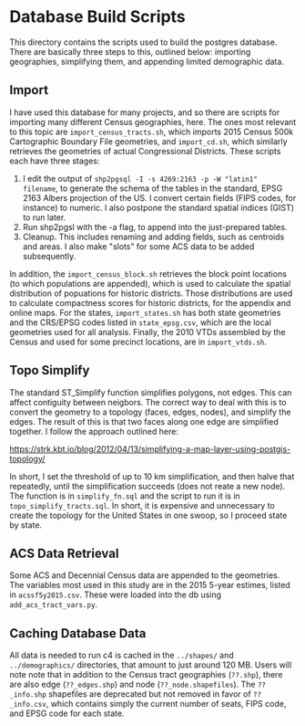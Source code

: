 # Database Build Scripts

This directory contains the scripts used to build the postgres database.  There are basically three steps to this, outlined below: importing geographies, simplifying them, and appending limited demographic data.

## Import

I have used this database for many projects, and so there are scripts for importing many different Census geographies, here.
The ones most relevant to this topic are `import_census_tracts.sh`, which imports 2015 Census 500k Cartographic Boundary File geometries, 
   and `import_cd.sh`, which similarly retrieves the geometries of actual Congressional Districts.
These scripts each have three stages: 
 1. I edit the output of `shp2pgsql -I -s 4269:2163 -p -W "latin1" filename`, to generate the schema of the tables
       in the standard, EPSG 2163 Albers projection of the US.
    I convert certain fields (FIPS codes, for instance) to numeric.
    I also postpone the standard spatial indices (GIST) to run later.
 2. Run shp2pgsl with the -a flag, to append into the just-prepared tables.
 3. Cleanup.  This includes renaming and adding fields, such as centroids and areas.
    I also make "slots" for some ACS data to be added subsequently.

In addition, the `import_census_block.sh` retrieves the block point locations (to which populations are appended),
  which is used to calculate the spatial distribution of popuations for historic districts.
Those distributions are used to calculate compactness scores for historic districts, for the appendix and online maps.
For the states, `import_states.sh` has both state geometries and the CRS/EPSG codes listed in `state_epsg.csv`,
  which are the local geometries used for all analysis.
Finally, the 2010 VTDs assembled by the Census and used for some precinct locations, are in `import_vtds.sh`.

## Topo Simplify

The standard ST_Simplify function simplifies polygons, not edges.  This can affect contiguity between neigbors.
The correct way to deal with this is to convert the geometry to a topology (faces, edges, nodes),
  and simplify the edges. 
The result of this is that two faces along one edge are simplified together.
I follow the approach outlined here:

https://strk.kbt.io/blog/2012/04/13/simplifying-a-map-layer-using-postgis-topology/

In short, I set the threshold of up to 10 km simplification,
  and then halve that repeatedly, until the simplification succeeds (does not reate a new node).
The function is in `simplify_fn.sql` and the script to run it is in `topo_simplify_tracts.sql`.
In short, it is expensive and unnecessary to create the topology for the United States in one swoop,
  so I proceed state by state.

## ACS Data Retrieval

Some ACS and Decennial Census data are appended to the geometries.
The variables most used in this study are in the 2015 5-year estimes, listed in `acssf5y2015.csv`.
These were loaded into the db using `add_acs_tract_vars.py`.

## Caching Database Data

All data is needed to run c4 is cached in the `../shapes/` and `../demographics/` directories,
   that amount to just around 120 MB.
Users will note note that in addition to the Census tract geographies (`??.shp`),
   there are also edge (`??_edges.shp`) and node (`??_node.shapefiles`).
The `??_info.shp` shapefiles are deprecated but not removed in favor of `??_info.csv`,
  which contains simply the current number of seats, FIPS code, and EPSG code for each state.

